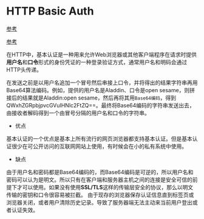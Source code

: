 # HTTP Basic Auth

[参考](https://blog.csdn.net/qq673318522/article/details/62047574)

[参考](https://blog.csdn.net/TinyJian/article/details/81067777)

在HTTP中，基本认证是一种用来允许Web浏览器或其他客户端程序在请求时提供**用户名**和**口令**形式的身份凭证的一种登录验证方式，通常用户名和明码会通过HTTP头传递。

在发送之前是以用户名追加一个冒号然后串接上口令，并将得出的结果字符串再用Base64算法编码。例如，提供的用户名是Aladdin、口令是open sesame，则拼接后的结果就是Aladdin:open sesame，然后再将其用`Base64编码`，得到QWxhZGRpbjpvcGVuIHNlc2FtZQ==。最终将Base64编码的字符串发送出去，由接收者解码得到一个由冒号分隔的用户名和口令的字符串。

- 优点

基本认证的一个优点是基本上所有流行的网页浏览器都支持基本认证。但是基本认证很少在可公开访问的互联网网站上使用，有时候会在小的私有系统中使用。 

- 缺点

由于用户名和密码都是Base64编码的，而Base64编码是可逆的，所以用户名和密码可以认为是明文。所以只有在客户端和服务器主机之间的连接是安全可信的前提下才可以使用。如果没有使用**SSL/TLS**这样的传输层安全的协议，那么以明文传输的密钥和口令很容易被拦截。 
由于现存的浏览器保存认证信息直到标签页或浏览器关闭，或者用户清除历史记录。导致了服务器端无法主动来当前用户登出或者认证失效。
